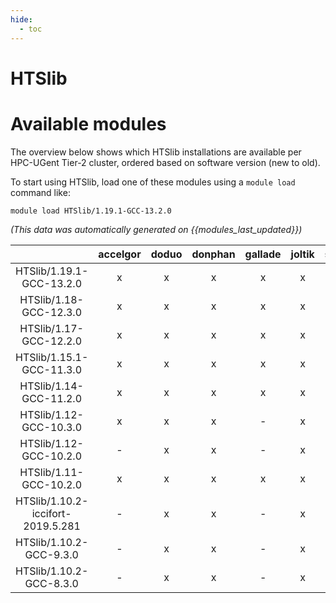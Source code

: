 ```yaml
---
hide:
  - toc
---
```


HTSlib
======

# Available modules


The overview below shows which HTSlib installations are available per HPC-UGent Tier-2 cluster, ordered based on software version (new to old).

To start using HTSlib, load one of these modules using a `module load` command like:

```shell
module load HTSlib/1.19.1-GCC-13.2.0
```

*(This data was automatically generated on {{modules_last_updated}})*  

| |accelgor|doduo|donphan|gallade|joltik|shinx|skitty|
| :---: | :---: | :---: | :---: | :---: | :---: | :---: | :---: |
|HTSlib/1.19.1-GCC-13.2.0|x|x|x|x|x|x|x|
|HTSlib/1.18-GCC-12.3.0|x|x|x|x|x|x|x|
|HTSlib/1.17-GCC-12.2.0|x|x|x|x|x|x|-|
|HTSlib/1.15.1-GCC-11.3.0|x|x|x|x|x|-|-|
|HTSlib/1.14-GCC-11.2.0|x|x|x|x|x|-|-|
|HTSlib/1.12-GCC-10.3.0|x|x|x|-|x|-|-|
|HTSlib/1.12-GCC-10.2.0|-|x|x|-|x|-|-|
|HTSlib/1.11-GCC-10.2.0|x|x|x|x|x|-|-|
|HTSlib/1.10.2-iccifort-2019.5.281|-|x|x|-|x|-|-|
|HTSlib/1.10.2-GCC-9.3.0|-|x|x|-|x|-|-|
|HTSlib/1.10.2-GCC-8.3.0|-|x|x|-|x|-|-|
